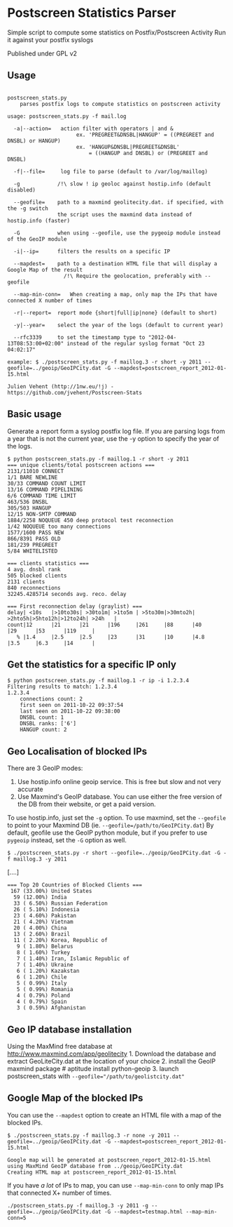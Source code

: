 Postscreen Statistics Parser
============================

Simple script to compute some statistics on Postfix/Postscreen Activity
Run it against your postfix syslogs

Published under GPL v2

Usage
-------

```

postscreen_stats.py
    parses postfix logs to compute statistics on postscreen activity

usage: postscreen_stats.py -f mail.log

  -a|--action=   action filter with operators | and &
                      ex. 'PREGREET&DNSBL|HANGUP' = ((PREGREET and DNSBL) or HANGUP)
                      ex. 'HANGUP&DNSBL|PREGREET&DNSBL' 
                          = ((HANGUP and DNSBL) or (PREGREET and DNSBL)

  -f|--file=     log file to parse (default to /var/log/maillog)

  -g            /!\ slow ! ip geoloc against hostip.info (default disabled)

  --geofile=    path to a maxmind geolitecity.dat. if specified, with the -g switch
                the script uses the maxmind data instead of hostip.info (faster)

  -G            when using --geofile, use the pygeoip module instead of the GeoIP module

  -i|--ip=      filters the results on a specific IP

  --mapdest=    path to a destination HTML file that will display a Google Map of the result
                  /!\ Require the geolocation, preferably with --geofile

  --map-min-conn=   When creating a map, only map the IPs that have connected X number of times

  -r|--report=  report mode {short|full|ip|none} (default to short)

  -y|--year=    select the year of the logs (default to current year)

  --rfc3339     to set the timestamp type to "2012-04-13T08:53:00+02:00" instead of the regular syslog format "Oct 23 04:02:17"

example: $ ./postscreen_stats.py -f maillog.3 -r short -y 2011 --geofile=../geoip/GeoIPCity.dat -G --mapdest=postscreen_report_2012-01-15.html

Julien Vehent (http://1nw.eu/!j) - https://github.com/jvehent/Postscreen-Stats

```

Basic usage
--------------

Generate a report form a syslog postfix log file.
If you are parsing logs from a year that is not the current year, use the -y option to specify the year of the logs.

    $ python postscreen_stats.py -f maillog.1 -r short -y 2011
    === unique clients/total postscreen actions ===
    2131/11010 CONNECT
    1/1 BARE NEWLINE
    30/33 COMMAND COUNT LIMIT
    13/16 COMMAND PIPELINING
    6/6 COMMAND TIME LIMIT
    463/536 DNSBL
    305/503 HANGUP
    12/15 NON-SMTP COMMAND
    1884/2258 NOQUEUE 450 deep protocol test reconnection
    1/42 NOQUEUE too many connections
    1577/1600 PASS NEW
    866/8391 PASS OLD
    181/239 PREGREET
    5/84 WHITELISTED
    
    === clients statistics ===
    4 avg. dnsbl rank
    505 blocked clients
    2131 clients
    840 reconnections
    32245.4285714 seconds avg. reco. delay
    
    === First reconnection delay (graylist) ===
    delay| <10s   |>10to30s| >30to1m| >1to5m | >5to30m|>30mto2h| >2hto5h|>5hto12h|>12to24h| >24h   |
    count|12      |21      |21      |196     |261     |88      |40      |29      |53      |119     |
       % |1.4     |2.5     |2.5     |23      |31      |10      |4.8     |3.5     |6.3     |14      |
    
Get the statistics for a specific IP only
--------------------------------------------

    $ python postscreen_stats.py -f maillog.1 -r ip -i 1.2.3.4
    Filtering results to match: 1.2.3.4
    1.2.3.4
        connections count: 2
        first seen on 2011-10-22 09:37:54
        last seen on 2011-10-22 09:38:00
        DNSBL count: 1
        DNSBL ranks: ['6']
        HANGUP count: 2



Geo Localisation of blocked IPs
-----------------------------------

There are 3 GeoIP modes:
 1. Use hostip.info online geoip service. This is free but slow and not very accurate
 2. Use Maxmind's GeoIP database. You can use either the free version of the DB from their website, or get a paid version. 

To use hostip.info, just set the ```-g``` option.
To use maxmind, set the ```--geofile``` to point to your Maxmind DB (ie. ```--geofile=/path/to/GeoIPCity.dat```)
By default, geofile use the GeoIP python module, but if you prefer to use ```pygeoip``` instead, set the ```-G``` option as well.
    
    $ ./postscreen_stats.py -r short --geofile=../geoip/GeoIPCity.dat -G -f maillog.3 -y 2011
   
   [....]
 
    === Top 20 Countries of Blocked Clients ===
     167 (33.00%) United States
      59 (12.00%) India
      33 ( 6.50%) Russian Federation
      26 ( 5.10%) Indonesia
      23 ( 4.60%) Pakistan
      21 ( 4.20%) Vietnam
      20 ( 4.00%) China
      13 ( 2.60%) Brazil
      11 ( 2.20%) Korea, Republic of
       9 ( 1.80%) Belarus
       8 ( 1.60%) Turkey
       7 ( 1.40%) Iran, Islamic Republic of
       7 ( 1.40%) Ukraine
       6 ( 1.20%) Kazakstan
       6 ( 1.20%) Chile
       5 ( 0.99%) Italy
       5 ( 0.99%) Romania
       4 ( 0.79%) Poland
       4 ( 0.79%) Spain
       3 ( 0.59%) Afghanistan

Geo IP database installation
-----------------------------------
Using the MaxMind free database at http://www.maxmind.com/app/geolitecity
    1. Download the database and extract GeoLiteCity.dat at the location of your choice
    2. install the GeoIP maxmind package
        # aptitude install python-geoip
    3. launch postscreen_stats with ```--geofile="/path/to/geolistcity.dat"```

Google Map of the blocked IPs
-----------------------------------
You can use the ```--mapdest``` option to create an HTML file with a map of the blocked IPs.

    $ ./postscreen_stats.py -f maillog.3 -r none -y 2011 --geofile=../geoip/GeoIPCity.dat -G --mapdest=postscreen_report_2012-01-15.html

    Google map will be generated at postscreen_report_2012-01-15.html
    using MaxMind GeoIP database from ../geoip/GeoIPCity.dat
    Creating HTML map at postscreen_report_2012-01-15.html

If you have *a lot* of IPs to map, you can use ```--map-min-conn``` to only map IPs that connected X+ number of times.

    ./postscreen_stats.py -f maillog.3 -y 2011 -g --geofile=../geoip/GeoIPCity.dat -G --mapdest=testmap.html --map-min-conn=5
